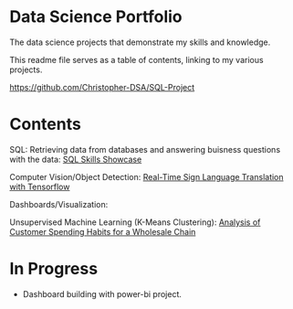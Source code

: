 # Data Science Portfolio
The data science projects that demonstrate my skills and knowledge.

This readme file serves as a table of contents, linking to my various projects.

https://github.com/Christopher-DSA/SQL-Project
# Contents
SQL: Retrieving data from databases and answering buisness questions with the data: [SQL Skills Showcase](https://github.com/Christopher-DSA/SQL-Project)

Computer Vision/Object Detection: [Real-Time Sign Language Translation with Tensorflow](https://github.com/Christopher-DSA/Sign-Language-Detection-Computer-Vision)

Dashboards/Visualization: 

Unsupervised Machine Learning (K-Means Clustering): [Analysis of Customer Spending Habits for a Wholesale Chain](https://github.com/Christopher-DSA/Unsupervised-Learning-Project)

# In Progress
- Dashboard building with power-bi project.
